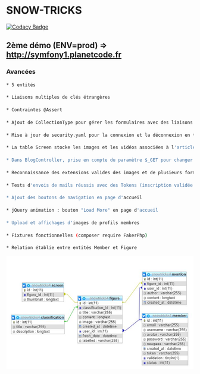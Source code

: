 # SNOW-TRICKS

[![Codacy Badge](https://app.codacy.com/project/badge/Grade/304f528b398a466fbe59f9d97595f1a4)](https://www.codacy.com/gh/JEND-CODES/SNOW-TRICKS/dashboard?utm_source=github.com&amp;utm_medium=referral&amp;utm_content=JEND-CODES/SNOW-TRICKS&amp;utm_campaign=Badge_Grade)

## 2ème démo (ENV=prod) => http://symfony1.planetcode.fr

### Avancées
``` bash
* 5 entités

* Liaisons multiples de clés étrangères

* Contraintes @Assert

* Ajout de CollectionType pour gérer les formulaires avec des liaisons entre les Entités

* Mise à jour de security.yaml pour la connexion et la déconnexion en tant que membre (ROLE USER)

* La table Screen stocke les images et les vidéos associées à l'article

* Dans BlogController, prise en compte du paramètre $_GET pour changer le format de l'article

* Reconnaissance des extensions valides des images et de plusieurs formats EMBED Youtube

* Tests d'envois de mails réussis avec des Tokens (inscription validée et nouveau mot de passe)

* Ajout des boutons de navigation en page d'accueil

* jQuery animation : bouton "Load More" en page d'accueil

* Upload et affichages d'images de profils membres

* Fixtures fonctionnelles (composer require FakerPhp)

* Relation établie entre entités Member et Figure
```

![SNOWTRICKS](https://raw.githubusercontent.com/JEND-CODES/SNOW-TRICKS/main/diagrammes/Concepteur_BDD_SnowTricks_v3.JPG)
